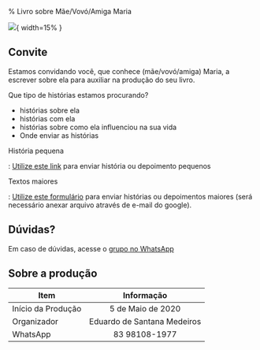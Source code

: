 % Livro sobre Mãe/Vovó/Amiga Maria

![](https://user-images.githubusercontent.com/3603111/81078861-25142480-8ec5-11ea-9556-18f0d8bd21dc.jpeg){ width=15% }



## Convite
Estamos convidando você, que conhece (mãe/vovó/amiga) Maria, a escrever sobre ela para auxiliar na produção do seu livro.

Que tipo de histórias estamos procurando?

- histórias sobre ela
- histórias com ela
- histórias sobre como ela influenciou na sua vida
- Onde enviar as histórias

História pequena

:   [Utilize este link](https://forms.gle/tC2NV9MQ1Lz9F4eJ7) para enviar história ou depoimento pequenos


Textos maiores

:   [Utilize este formulário](https://forms.gle/MT4B6yLgnDWiVFgX7) para enviar histórias ou depoimentos maiores (será necessário anexar arquivo através de e-mail do google).


## Dúvidas?

Em caso de dúvidas, acesse o [grupo no WhatsApp](https://chat.whatsapp.com/CgVJiQy3BxIJjNMJrErKEw)

## Sobre a produção

| Item               | Informação        |
|--------------------|:-----------------:|
| Início da Produção | 5 de Maio de 2020 |
| Organizador| Eduardo de Santana Medeiros |
| WhatsApp | 83 98108-1977 |
